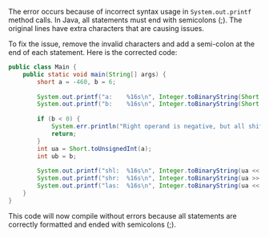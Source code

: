 The error occurs because of incorrect syntax usage in `System.out.printf` method calls. In Java, all statements must end with semicolons (;). The original lines have extra characters that are causing issues. 

To fix the issue, remove the invalid characters and add a semi-colon at the end of each statement. Here is the corrected code:

```java
public class Main {
    public static void main(String[] args) {
        short a = -460, b = 6;
        
        System.out.printf("a:    %16s\n", Integer.toBinaryString(Short.toUnsignedInt(a)).replace(' ', '0'));
        System.out.printf("b:    %16s\n", Integer.toBinaryString(Short.toUnsignedInt(b)).replace(' ', '0'));
        
        if (b < 0) {
            System.err.println("Right operand is negative, but all shifts require an unsigned right operand  (shift distance).");
            return;
        }
        int ua = Short.toUnsignedInt(a);
        int ub = b;
        
        System.out.printf("shl:  %16s\n", Integer.toBinaryString(ua << ub).replace(' ', '0'));
        System.out.printf("shr:  %16s\n", Integer.toBinaryString(ua >> ub).replace(' ', '0'));
        System.out.printf("las:  %16s\n", Integer.toBinaryString(ua << ub).replace(' ', '0'));
    }
}
```
This code will now compile without errors because all statements are correctly formatted and ended with semicolons (;).

